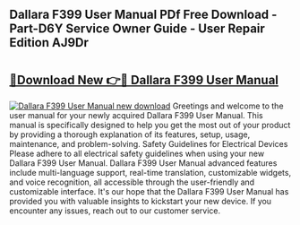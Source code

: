 ## Dallara F399 User Manual PDf Free Download - Part-D6Y Service Owner Guide - User Repair Edition AJ9Dr

# <h2><a href="http://bc73848.oget.top/?id=Dallara+F399+User+Manual">🔗Download New 👉🔴 Dallara F399 User Manual</a></h2>

[![Dallara F399 User Manual new download](https://i.imgur.com/5g1atiW.png)](http://bc73848.oget.top/?id=Dallara+F399+User+Manual)
Greetings and welcome to the user manual for your newly acquired Dallara F399 User Manual. This manual is specifically designed to help you get the most out of your product by providing a thorough explanation of its features, setup, usage, maintenance, and problem-solving. Safety Guidelines for Electrical Devices Please adhere to all electrical safety guidelines when using your new Dallara F399 User Manual. Dallara F399 User Manual advanced features include multi-language support, real-time translation, customizable widgets, and voice recognition, all accessible through the user-friendly and customizable interface. It's our hope that the Dallara F399 User Manual has provided you with valuable insights to kickstart your new device. If you encounter any issues, reach out to our customer service.
